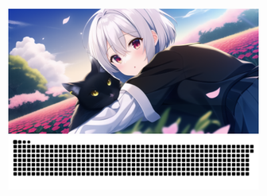 [![](https://github.com/Taromati2/.github/blob/master/profile/big_banner.png)]( https://github.com/Taromati2/Taromati2 )  
<a href="https://github.com/Taromatibot?tab=stars">
	<picture>
		<source media="(prefers-color-scheme: dark)" srcset="./imgs/github-snake-dark.svg" />
		<source media="(prefers-color-scheme: light)" srcset="./imgs/github-snake.svg" />
		<img alt="github-snake" src="./imgs/github-snake.svg" />
	</picture>
</a>
